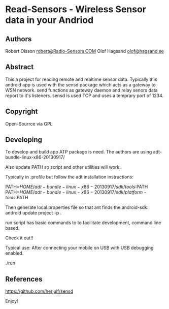 Read-Sensors - Wireless Sensor data in your Andriod
===================================================

Authors
--------					
Robert Olsson <robert@Radio-Sensors.COM>
Olof Hagsand <olof@hagsand.se>

Abstract
--------
This a project for reading remote and realtime sensor data. Typically this 
android app is used with the sensd package which acts as a gateway to WSN
network. send functions as gateway daemon and relay senors data report to 
it's listeners. sensd is used TCP and uses a temprary port of 1234.

Copyright
---------
Open-Sourrce via GPL

Developing
----------
To develop and build app ATP package is need. The authors are using 
adt-bundle-linux-x86-20130917/

Also update PATH so script and other utilities will work.

Typically in .profile but follow the adt installation instructions:

PATH=$HOME/adt-bundle-linux-x86-20130917/sdk/tools:$PATH
PATH=$HOME/adt-bundle-linux-x86-20130917/sdk/platform-tools:$PATH

Then generate local.properties file so that ant finds the android-sdk:
  android update project -p .

run script has basic commands to to facilitate development, command line based.

Check it out!!

Typical use:
After connecting your mobile on USB with USB debugging enabled. 

./run

References
----------
https://github.com/herjulf/sensd

Enjoy!

